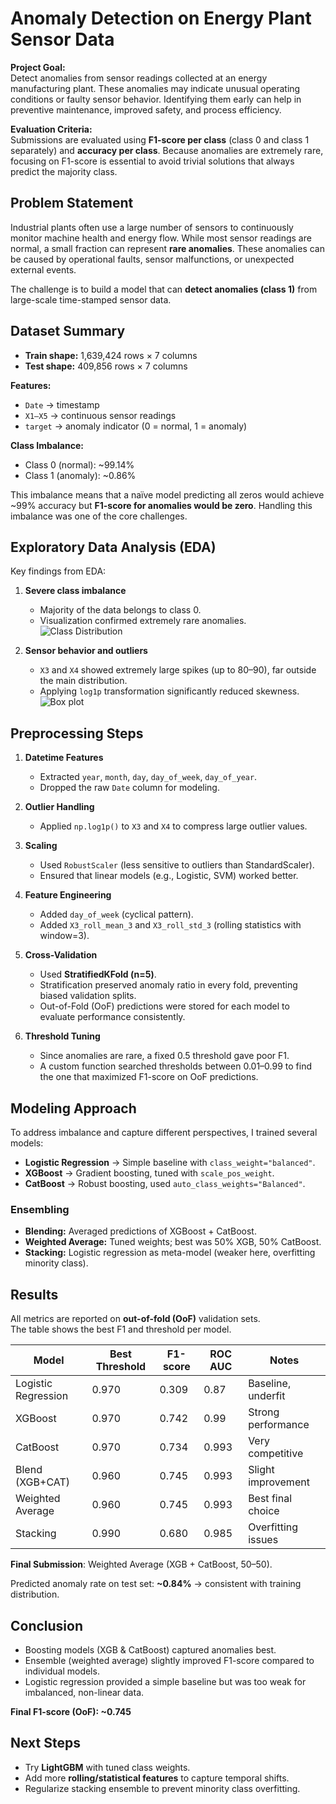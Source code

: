 # Anomaly Detection on Energy Plant Sensor Data

**Project Goal:**  
Detect anomalies from sensor readings collected at an energy manufacturing plant. These anomalies may indicate unusual operating conditions or faulty sensor behavior. Identifying them early can help in preventive maintenance, improved safety, and process efficiency.

**Evaluation Criteria:**  
Submissions are evaluated using **F1-score per class** (class 0 and class 1 separately) and **accuracy per class**. Because anomalies are extremely rare, focusing on F1-score is essential to avoid trivial solutions that always predict the majority class.



## Problem Statement

Industrial plants often use a large number of sensors to continuously monitor machine health and energy flow. While most sensor readings are normal, a small fraction can represent **rare anomalies**. These anomalies can be caused by operational faults, sensor malfunctions, or unexpected external events.  

The challenge is to build a model that can **detect anomalies (class 1)** from large-scale time-stamped sensor data.  



## Dataset Summary

- **Train shape:** 1,639,424 rows × 7 columns  
- **Test shape:** 409,856 rows × 7 columns  

**Features:**
- `Date` → timestamp  
- `X1–X5` → continuous sensor readings  
- `target` → anomaly indicator (0 = normal, 1 = anomaly)

**Class Imbalance:**
- Class 0 (normal): ~99.14%  
- Class 1 (anomaly): ~0.86%  

This imbalance means that a naïve model predicting all zeros would achieve ~99% accuracy but **F1-score for anomalies would be zero**. Handling this imbalance was one of the core challenges.  



## Exploratory Data Analysis (EDA)

Key findings from EDA:  

1. **Severe class imbalance**  
   - Majority of the data belongs to class 0.  
   - Visualization confirmed extremely rare anomalies.
     ![Class Distribution]() 

2. **Sensor behavior and outliers**  
   - `X3` and `X4` showed extremely large spikes (up to 80–90), far outside the main distribution.  
   - Applying `log1p` transformation significantly reduced skewness.  
   ![Box plot]()
 


## Preprocessing Steps

1. **Datetime Features**
   - Extracted `year`, `month`, `day`, `day_of_week`, `day_of_year`.  
   - Dropped the raw `Date` column for modeling.

2. **Outlier Handling**
   - Applied `np.log1p()` to `X3` and `X4` to compress large outlier values.

3. **Scaling**
   - Used `RobustScaler` (less sensitive to outliers than StandardScaler).  
   - Ensured that linear models (e.g., Logistic, SVM) worked better.

4. **Feature Engineering**
   - Added `day_of_week` (cyclical pattern).
   - Added `X3_roll_mean_3` and `X3_roll_std_3` (rolling statistics with window=3).

5. **Cross-Validation**
   - Used **StratifiedKFold (n=5)**.  
   - Stratification preserved anomaly ratio in every fold, preventing biased validation splits.  
   - Out-of-Fold (OoF) predictions were stored for each model to evaluate performance consistently.

6. **Threshold Tuning**
   - Since anomalies are rare, a fixed 0.5 threshold gave poor F1.  
   - A custom function searched thresholds between 0.01–0.99 to find the one that maximized F1-score on OoF predictions.



## Modeling Approach

To address imbalance and capture different perspectives, I trained several models:  

- **Logistic Regression** → Simple baseline with `class_weight="balanced"`.  
- **XGBoost** → Gradient boosting, tuned with `scale_pos_weight`.  
- **CatBoost** → Robust boosting, used `auto_class_weights="Balanced"`.    

### Ensembling
- **Blending:** Averaged predictions of XGBoost + CatBoost.  
- **Weighted Average:** Tuned weights; best was 50% XGB, 50% CatBoost.  
- **Stacking:** Logistic regression as meta-model (weaker here, overfitting minority class).  



## Results

All metrics are reported on **out-of-fold (OoF)** validation sets.  
The table shows the best F1 and threshold per model.

| Model              | Best Threshold | F1-score | ROC AUC | Notes |
|--------------------|----------------|----------|---------|-------|
| Logistic Regression | 0.970          | 0.309    | 0.87    | Baseline, underfit |
| XGBoost            | 0.970          | 0.742    | 0.99    | Strong performance |
| CatBoost           | 0.970          | 0.734    | 0.993   | Very competitive |
| Blend (XGB+CAT)    | 0.960          | 0.745    | 0.993   | Slight improvement |
| Weighted Average   | 0.960          | 0.745    | 0.993   | Best final choice |
| Stacking           | 0.990          | 0.680    | 0.985   | Overfitting issues |

**Final Submission**: Weighted Average (XGB + CatBoost, 50–50).  

Predicted anomaly rate on test set: **~0.84%** → consistent with training distribution.



## Conclusion

- Boosting models (XGB & CatBoost) captured anomalies best.  
- Ensemble (weighted average) slightly improved F1-score compared to individual models.  
- Logistic regression provided a simple baseline but was too weak for imbalanced, non-linear data.  

**Final F1-score (OoF): ~0.745**  



## Next Steps

- Try **LightGBM** with tuned class weights.    
- Add more **rolling/statistical features** to capture temporal shifts.  
- Regularize stacking ensemble to prevent minority class overfitting.
